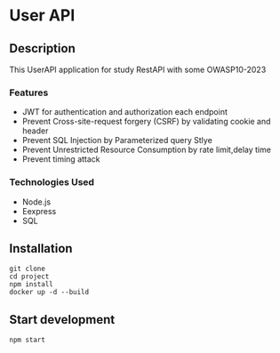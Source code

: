 # User API

## Description
This UserAPI application for study RestAPI with some OWASP10-2023 

### Features
 * JWT for authentication and authorization each endpoint
 * Prevent Cross-site-request forgery (CSRF) by validating cookie and header
 * Prevent SQL Injection by Parameterized query Stlye
 * Prevent Unrestricted Resource Consumption by rate limit,delay time
 * Prevent timing attack 

### Technologies Used
 * Node.js
 * Eexpress
 * SQL
  

  

## Installation
```
git clone 
cd project
npm install
docker up -d --build
```


## Start development
```
npm start
```









        
  
  

